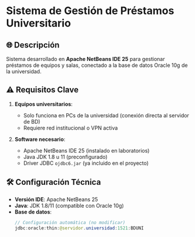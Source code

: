# Sistema de Gestión de Préstamos Universitario

## 🌐 Descripción
Sistema desarrollado en **Apache NetBeans IDE 25** para gestionar préstamos de equipos y salas, conectado a la base de datos Oracle 10g de la universidad.

## ⚠️ Requisitos Clave
1. **Equipos universitarios**:
   - Solo funciona en PCs de la universidad (conexión directa al servidor de BD)
   - Requiere red institucional o VPN activa

2. **Software necesario**:
   - Apache NetBeans IDE 25 (instalado en laboratorios)
   - Java JDK 1.8 u 11 (preconfigurado)
   - Driver JDBC `ojdbc6.jar` (ya incluido en el proyecto)

## 🛠 Configuración Técnica
- **Versión IDE**: Apache NetBeans 25
- **Java**: JDK 1.8/11 (compatible con Oracle 10g)
- **Base de datos**: 
  ```java
  // Configuración automática (no modificar)
  jdbc:oracle:thin:@servidor.universidad:1521:BDUNI
